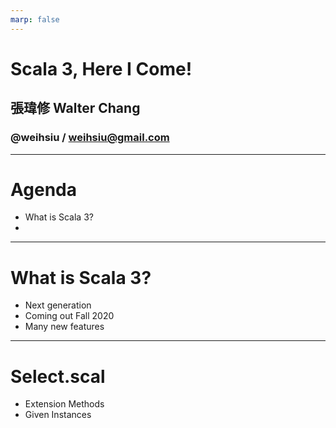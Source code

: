 ```yaml
---
marp: false
---
```

# Scala 3, Here I Come!
## 張瑋修 Walter Chang
### @weihsiu / weihsiu@gmail.com

---
# Agenda
- What is Scala 3?
- 
---
# What is Scala 3?
- Next generation 
- Coming out Fall 2020
- Many new features
---
# Select.scal
- Extension Methods
- Given Instances